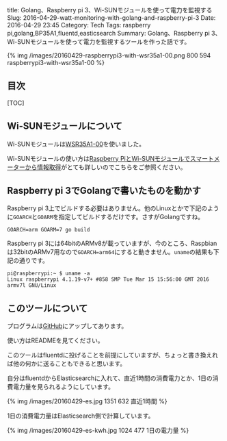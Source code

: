 title: Golang、Raspberry pi 3、Wi-SUNモジュールを使って電力を監視する
Slug: 2016-04-29-watt-monitoring-with-golang-and-raspberry-pi-3
Date: 2016-04-29 23:45
Category: Tech
Tags: raspberry pi,golang,BP35A1,fluentd,easticsearch
Summary: Golang、Raspberry pi 3、Wi-SUNモジュールを使って電力を監視するツールを作った話です。

{% img /images/20160429-raspberrypi3-with-wsr35a1-00.png 800 594 raspberrypi3-with-wsr35a1-00 %}

## 目次

[TOC]

## Wi-SUNモジュールについて

Wi-SUNモジュールは[WSR35A1-00](http://www.rohm.co.jp/web/japan/news-detail?news-title=2014-10-02_news&defaultGroupId=false)を使いました。

Wi-SUNモジュールの使い方は[Raspberry PiとWi-SUNモジュールでスマートメーターから情報取得](http://chappnet.hateblo.jp/entry/2015/08/20/024137)がとても詳しいのでこちらをご参照ください。

## Raspberry pi 3でGolangで書いたものを動かす

Raspberry pi 3上でビルドする必要はありません。他のLinuxとかで下記のように`GOARCH`と`GOARM`を指定してビルドするだけです。さすがGolangですね。

```
GOARCH=arm GOARM=7 go build
```

Raspberry pi 3には64bitのARMv8が載っていますが、今のところ、Raspbianは32bitのARMv7用なので`GOARCH=arm64`にすると動きません。`uname`の結果も下記の通りです。

```
pi@raspberrypi:~ $ uname -a
Linux raspberrypi 4.1.19-v7+ #858 SMP Tue Mar 15 15:56:00 GMT 2016 armv7l GNU/Linux
```

## このツールについて

プログラムは[GitHub](https://github.com/higebu/wattmonitor)にアップしてあります。

使い方はREADMEを見てください。

このツールはfluentdに投げることを前提にしていますが、ちょっと書き換えれば他の何かに送ることもできると思います。

自分はfluentdからElasticsearchに入れて、直近1時間の消費電力とか、1日の消費電力量を見られるようにしています。

{% img /images/20160429-es.jpg 1351 632 直近1時間 %}

1日の消費電力量はElasticsearch側で計算しています。

{% img /images/20160429-es-kwh.jpg 1024 477 1日の電力量 %}
